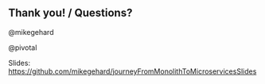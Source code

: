 ## Thank you! / Questions?

@mikegehard

@pivotal

Slides:
https://github.com/mikegehard/journeyFromMonolithToMicroservicesSlides

